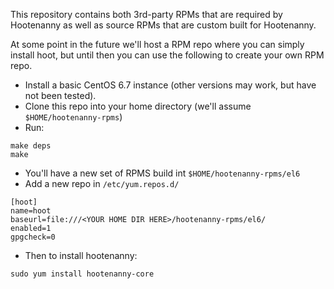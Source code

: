 
This repository contains both 3rd-party RPMs that are required by Hootenanny as
well as source RPMs that are custom built for Hootenanny.

At some point in the future we'll host a RPM repo where you can simply install
hoot, but until then you can use the following to create your own RPM repo.

* Install a basic CentOS 6.7 instance (other versions may work, but have not been
  tested).
* Clone this repo into your home directory (we'll assume `$HOME/hootenanny-rpms`)
* Run:
```
make deps
make
```

* You'll have a new set of RPMS build int `$HOME/hootenanny-rpms/el6`
* Add a new repo in `/etc/yum.repos.d/`
```
[hoot]
name=hoot
baseurl=file:///<YOUR HOME DIR HERE>/hootenanny-rpms/el6/
enabled=1
gpgcheck=0
```

* Then to install hootenanny:
```
sudo yum install hootenanny-core
```


